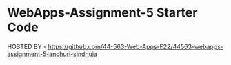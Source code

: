 # WebApps-Assignment-5 Starter Code

HOSTED BY - https://github.com/44-563-Web-Apps-F22/44563-webapps-assignment-5-anchuri-sindhuja
